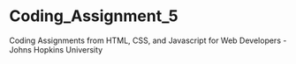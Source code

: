 # Coding_Assignment_5
Coding Assignments from HTML, CSS, and Javascript for Web Developers - Johns Hopkins University
